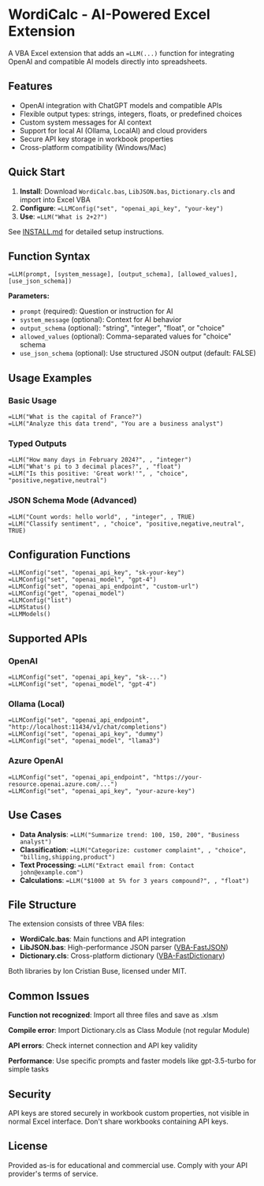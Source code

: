 # WordiCalc - AI-Powered Excel Extension

A VBA Excel extension that adds an `=LLM(...)` function for integrating OpenAI and compatible AI models directly into spreadsheets.

## Features

- OpenAI integration with ChatGPT models and compatible APIs
- Flexible output types: strings, integers, floats, or predefined choices
- Custom system messages for AI context
- Support for local AI (Ollama, LocalAI) and cloud providers
- Secure API key storage in workbook properties
- Cross-platform compatibility (Windows/Mac)

## Quick Start

1. **Install**: Download `WordiCalc.bas`, `LibJSON.bas`, `Dictionary.cls` and import into Excel VBA
2. **Configure**: `=LLMConfig("set", "openai_api_key", "your-key")`
3. **Use**: `=LLM("What is 2+2?")`

See [INSTALL.md](INSTALL.md) for detailed setup instructions.

## Function Syntax

```excel
=LLM(prompt, [system_message], [output_schema], [allowed_values], [use_json_schema])
```

**Parameters:**
- `prompt` (required): Question or instruction for AI
- `system_message` (optional): Context for AI behavior
- `output_schema` (optional): "string", "integer", "float", or "choice"
- `allowed_values` (optional): Comma-separated values for "choice" schema
- `use_json_schema` (optional): Use structured JSON output (default: FALSE)

## Usage Examples

### Basic Usage
```excel
=LLM("What is the capital of France?")
=LLM("Analyze this data trend", "You are a business analyst")
```

### Typed Outputs
```excel
=LLM("How many days in February 2024?", , "integer")
=LLM("What's pi to 3 decimal places?", , "float")
=LLM("Is this positive: 'Great work!'", , "choice", "positive,negative,neutral")
```

### JSON Schema Mode (Advanced)
```excel
=LLM("Count words: hello world", , "integer", , TRUE)
=LLM("Classify sentiment", , "choice", "positive,negative,neutral", TRUE)
```

## Configuration Functions

```excel
=LLMConfig("set", "openai_api_key", "sk-your-key")
=LLMConfig("set", "openai_model", "gpt-4")
=LLMConfig("set", "openai_api_endpoint", "custom-url")
=LLMConfig("get", "openai_model")
=LLMConfig("list")
=LLMStatus()
=LLMModels()
```

## Supported APIs

### OpenAI
```excel
=LLMConfig("set", "openai_api_key", "sk-...")
=LLMConfig("set", "openai_model", "gpt-4")
```

### Ollama (Local)
```excel
=LLMConfig("set", "openai_api_endpoint", "http://localhost:11434/v1/chat/completions")
=LLMConfig("set", "openai_api_key", "dummy")
=LLMConfig("set", "openai_model", "llama3")
```

### Azure OpenAI
```excel
=LLMConfig("set", "openai_api_endpoint", "https://your-resource.openai.azure.com/...")
=LLMConfig("set", "openai_api_key", "your-azure-key")
```

## Use Cases

- **Data Analysis**: `=LLM("Summarize trend: 100, 150, 200", "Business analyst")`
- **Classification**: `=LLM("Categorize: customer complaint", , "choice", "billing,shipping,product")`
- **Text Processing**: `=LLM("Extract email from: Contact john@example.com")`
- **Calculations**: `=LLM("$1000 at 5% for 3 years compound?", , "float")`

## File Structure

The extension consists of three VBA files:

- **WordiCalc.bas**: Main functions and API integration
- **LibJSON.bas**: High-performance JSON parser ([VBA-FastJSON](https://github.com/cristianbuse/VBA-FastJSON))
- **Dictionary.cls**: Cross-platform dictionary ([VBA-FastDictionary](https://github.com/cristianbuse/VBA-FastDictionary))

Both libraries by Ion Cristian Buse, licensed under MIT.

## Common Issues

**Function not recognized**: Import all three files and save as .xlsm

**Compile error**: Import Dictionary.cls as Class Module (not regular Module)

**API errors**: Check internet connection and API key validity

**Performance**: Use specific prompts and faster models like gpt-3.5-turbo for simple tasks

## Security

API keys are stored securely in workbook custom properties, not visible in normal Excel interface. Don't share workbooks containing API keys.

## License

Provided as-is for educational and commercial use. Comply with your API provider's terms of service.